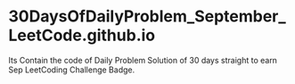 # 30DaysOfDailyProblem_September_LeetCode.github.io
Its Contain the code of Daily Problem Solution of 30 days straight to earn Sep LeetCoding Challenge Badge.
